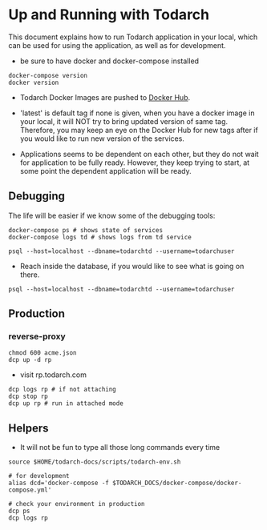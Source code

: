 # Up and Running with Todarch

This document explains how to run Todarch application in your local, which can
be used for using the application, as well as for development.

- be sure to have docker and docker-compose installed

```shell
docker-compose version
docker version
```

- Todarch Docker Images are pushed to [Docker Hub](https://hub.docker.com/u/todarch/).

* 'latest' is default tag if none is given, when you have a docker image in your
  local, it will NOT try to bring updated version of same tag. Therefore, you may
  keep an eye on the Docker Hub for new tags after if you
  would like to run new version of the services.

- Applications seems to be dependent on each other, but they do not wait for
  application to be fully ready. However, they keep trying to start, at some
  point the dependent application will be ready.

## Debugging

The life will be easier if we know some of the debugging tools:

```shell
docker-compose ps # shows state of services
docker-compose logs td # shows logs from td service

psql --host=localhost --dbname=todarchtd --username=todarchuser
```

- Reach inside the database, if you would like to see what is going on there.

```shell
psql --host=localhost --dbname=todarchtd --username=todarchuser
```

## Production

### reverse-proxy

```shell
chmod 600 acme.json
dcp up -d rp
```

- visit rp.todarch.com

```shell
dcp logs rp # if not attaching
dcp stop rp
dcp up rp # run in attached mode
```

## Helpers

- It will not be fun to type all those long commands every time

```shell
source $HOME/todarch-docs/scripts/todarch-env.sh
```

```shell
# for development
alias dcd='docker-compose -f $TODARCH_DOCS/docker-compose/docker-compose.yml'

# check your environment in production
dcp ps
dcp logs rp
```
